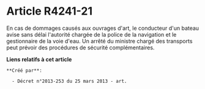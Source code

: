 # Article R4241-21

En cas de dommages causés aux ouvrages d'art, le conducteur d'un bateau avise sans délai l'autorité chargée de la police de
la navigation et le gestionnaire de la voie d'eau. Un arrêté du ministre chargé des transports peut prévoir des procédures de
sécurité complémentaires.

**Liens relatifs à cet article**

	**Créé par**:

	  - Décret n°2013-253 du 25 mars 2013 - art.
